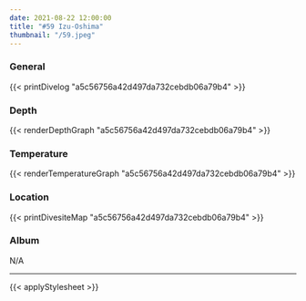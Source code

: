 ```yaml
---
date: 2021-08-22 12:00:00
title: "#59 Izu-Oshima"
thumbnail: "/59.jpeg"
---
```


### General

{{< printDivelog "a5c56756a42d497da732cebdb06a79b4" >}}

### Depth

{{< renderDepthGraph "a5c56756a42d497da732cebdb06a79b4" >}}

### Temperature

{{< renderTemperatureGraph "a5c56756a42d497da732cebdb06a79b4" >}}

### Location

{{< printDivesiteMap "a5c56756a42d497da732cebdb06a79b4" >}}

### Album

N/A

---

{{< applyStylesheet >}}

